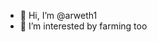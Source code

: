 - 👋 Hi, I’m @arweth1
- 👀 I’m interested by farming too
  


<!---
arweth1/arweth1 is a ✨ special ✨ repository because its `README.md` (this file) appears on your GitHub profile.
You can click the Preview link to take a look at your changes.
--->
